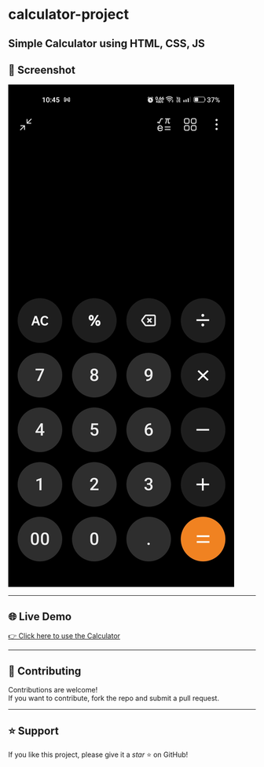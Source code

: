 # calculator-project
Simple Calculator using HTML, CSS, JS
---

## 📸 Screenshot
![Calculator Screenshot](screenshot.png)

---

## 🌐 Live Demo
[👉 Click here to use the Calculator](https://xyzvikram.github.io/calculator-project/)

---

## 🤝 Contributing
Contributions are welcome!  
If you want to contribute, fork the repo and submit a pull request.

---

## ⭐ Support 
If you like this project, please give it a *star* ⭐ on GitHub!